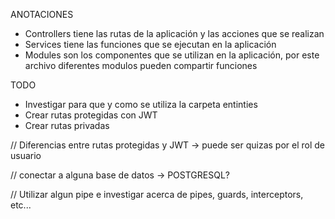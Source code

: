 ANOTACIONES

- Controllers tiene las rutas de la aplicación y las acciones que se realizan
- Services tiene las funciones que se ejecutan en la aplicación
- Modules son los componentes que se utilizan en la aplicación, por este archivo diferentes modulos pueden compartir funciones

TODO

- Investigar para que y como se utiliza la carpeta entinties
- Crear rutas protegidas con JWT
- Crear rutas privadas

// Diferencias entre rutas protegidas y JWT -> puede ser quizas por el rol de usuario

// conectar a alguna base de datos -> POSTGRESQL?

// Utilizar algun pipe e investigar acerca de pipes, guards, interceptors, etc...
